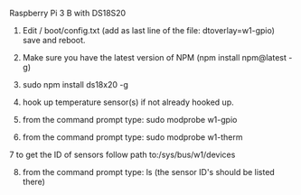 Raspberry Pi 3 B with DS18S20

1.  Edit / boot/config.txt
    (add as last line of the file: dtoverlay=w1-gpio) save and reboot.

2.  Make sure you have the latest version of NPM (npm install npm@latest -g)

3.  sudo npm install ds18x20 -g

4.  hook up temperature sensor(s) if not already hooked up.

5.  from the command prompt type: sudo modprobe w1-gpio

6.  from the command prompt type: sudo modprobe w1-therm

7   to get the ID of sensors follow path to:/sys/bus/w1/devices
 
8.  from the command prompt type: ls
    (the sensor ID's should be listed there)
